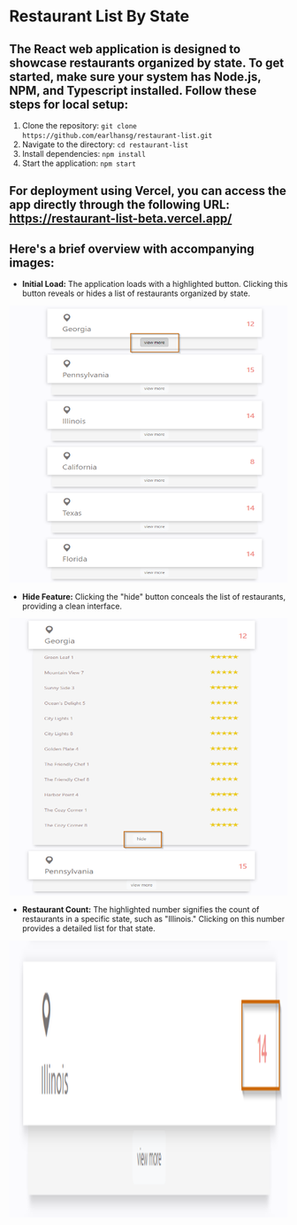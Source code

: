 # Restaurant List By State

## The React web application is designed to showcase restaurants organized by state. To get started, make sure your system has Node.js, NPM, and Typescript installed. Follow these steps for local setup:

1. Clone the repository: `git clone https://github.com/earlhansg/restaurant-list.git`
2. Navigate to the directory: `cd restaurant-list`
3. Install dependencies: `npm install`
4. Start the application: `npm start`

## For deployment using Vercel, you can access the app directly through the following URL: https://restaurant-list-beta.vercel.app/

## Here's a brief overview with accompanying images:

- **Initial Load:** The application loads with a highlighted button. Clicking this button reveals or hides a list of restaurants organized by state.
<img src="https://github.com/earlhansg/restaurant-list/blob/main/images/image-1.png" style=" width:600px ; height:500px ">

- **Hide Feature:** Clicking the "hide" button conceals the list of restaurants, providing a clean interface.
<img src="https://github.com/earlhansg/restaurant-list/blob/main/images/image-2.png" style=" width:700px ; height:500px ">

- **Restaurant Count:** The highlighted number signifies the count of restaurants in a specific state, such as "Illinois." Clicking on this number provides a detailed list for that state.
<img src="https://github.com/earlhansg/restaurant-list/blob/main/images/image-3.png" style=" width:700px ; height:500px ">
